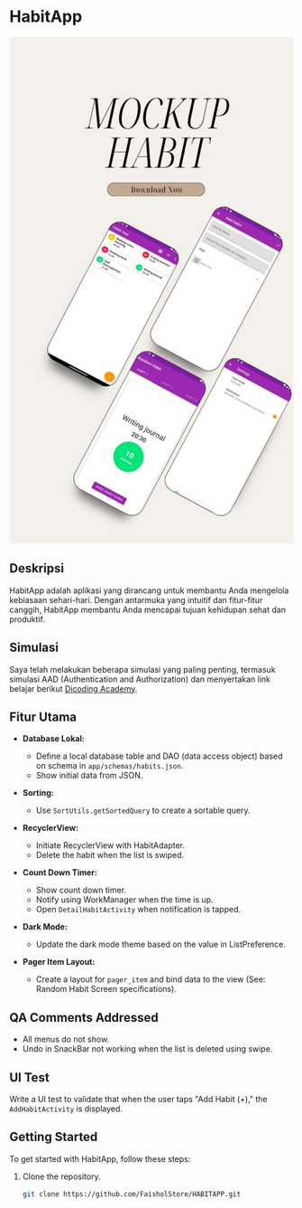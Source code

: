 # HabitApp

![Gambar Mockup](mokcup.jpg)

## Deskripsi

HabitApp adalah aplikasi yang dirancang untuk membantu Anda mengelola kebiasaan sehari-hari. Dengan antarmuka yang intuitif dan fitur-fitur canggih, HabitApp membantu Anda mencapai tujuan kehidupan sehat dan produktif.

## Simulasi

Saya telah melakukan beberapa simulasi yang paling penting, termasuk simulasi AAD (Authentication and Authorization) dan menyertakan link belajar berikut [Dicoding Academy](https://www.dicoding.com/academies/287/).

## Fitur Utama

- **Database Lokal:**
    - Define a local database table and DAO (data access object) based on schema in `app/schemas/habits.json`.
    - Show initial data from JSON.

- **Sorting:**
    - Use `SortUtils.getSortedQuery` to create a sortable query.

- **RecyclerView:**
    - Initiate RecyclerView with HabitAdapter.
    - Delete the habit when the list is swiped.

- **Count Down Timer:**
    - Show count down timer.
    - Notify using WorkManager when the time is up.
    - Open `DetailHabitActivity` when notification is tapped.

- **Dark Mode:**
    - Update the dark mode theme based on the value in ListPreference.

- **Pager Item Layout:**
    - Create a layout for `pager_item` and bind data to the view (See: Random Habit Screen specifications).

## QA Comments Addressed

- All menus do not show.
- Undo in SnackBar not working when the list is deleted using swipe.

## UI Test

Write a UI test to validate that when the user taps "Add Habit (+)," the `AddHabitActivity` is displayed.

## Getting Started

To get started with HabitApp, follow these steps:

1. Clone the repository.
   ```bash
   git clone https://github.com/FaisholStore/HABITAPP.git 
